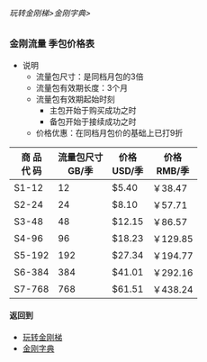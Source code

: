 ###### 玩转金刚梯>金刚字典>
### 金刚流量 季包价格表

- 说明
  - 流量包尺寸：是同档月包的3倍
  - 流量包有效期长度：3个月
  - 流量包有效期起始时刻
    - 主包开始于购买成功之时
    - 备包开始于接续成功之时
  - 价格优惠：在同档月包价的基础上已打9折

|商    品<Br>代    码|流量包尺寸<Br>GB/季|价格<Br>USD/季|价格<Br>RMB/季|
|-----------| ------|-------|----------| 
|S1-12  |     12|  $5.40|   ￥38.47|
|S2-24  |     24|  $8.10|   ￥57.71| 
|S3-48  |     48| $12.15|   ￥86.57| 
|S4-96  |     96| $18.23|  ￥129.85| 
|S5-192 |    192| $27.34|  ￥194.77|
|S6-384 |    384| $41.01|  ￥292.16| 
|S7-768 |    768| $61.51|  ￥438.24| 


#### 返回到
- [玩转金刚梯](https://github.com/a2zitpro/web/blob/master/LadderFree/A.md)
- [金刚字典](https://github.com/a2zitpro/web/blob/master/LadderFree/kkDictionary/KKDictionary.md)
